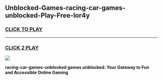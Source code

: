 
## Unblocked-Games-racing-car-games-unblocked-Play-Free-lor4y
<h3>
<a href="https://premium76.site?title=racing-car-games-unblocked&ref=18A1">CLICK TO PLAY</a></h3>
<hr>

<h3>
<a href="https://premium76.site?title=racing-car-games-unblocked&ref=18A1">CLICK 2 PLAY</a>
  
</h3>

<a href="https://premium76.site?title=racing-car-games-unblocked&ref=18A1"><img src="https://clearcache.store/games.png"></a>


**racing-car-games-unblocked games unblocked: Your Gateway to Fun and Accessible Online Gaming**
